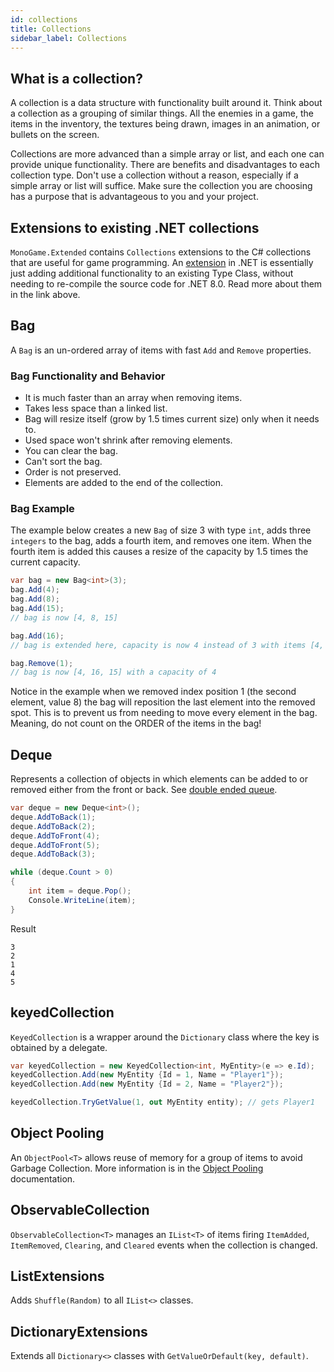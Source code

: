 ```yaml
---
id: collections
title: Collections
sidebar_label: Collections
---
```


## What is a collection?

A collection is a data structure with functionality built around it.  Think about a collection as a grouping of similar things.  All the enemies in a game, the items in the inventory, the textures being drawn, images in an animation, or bullets on the screen.

Collections are more advanced than a simple array or list, and each one can provide unique functionality.  There are benefits and disadvantages to each collection type.  Don't use a collection without a reason, especially if a simple array or list will suffice.  Make sure the collection you are choosing has a purpose that is advantageous to you and your project.

## Extensions to existing .NET collections

`MonoGame.Extended` contains `Collections` extensions to the C# collections that are useful for game programming.  An [extension](https://learn.microsoft.com/en-us/dotnet/csharp/programming-guide/classes-and-structs/extension-methods) in .NET is essentially just adding additional functionality to an existing Type Class, without needing to re-compile the source code for .NET 8.0.  Read more about them in the link above.

## Bag

A `Bag` is an un-ordered array of items with fast `Add` and `Remove` properties.

### Bag Functionality and Behavior
- It is much faster than an array when removing items.
- Takes less space than a linked list.
- Bag will resize itself (grow by 1.5 times current size) only when it needs to.  
- Used space won't shrink after removing elements.
- You can clear the bag.
- Can't sort the bag.
- Order is not preserved.
- Elements are added to the end of the collection.

### Bag Example

The example below creates a new `Bag` of size 3 with type `int`, adds three `integers` to the bag, adds a fourth item, and removes one item. When the fourth item is added this causes a resize of the capacity by 1.5 times the current capacity.

```csharp
var bag = new Bag<int>(3);
bag.Add(4);
bag.Add(8);
bag.Add(15);
// bag is now [4, 8, 15]

bag.Add(16); 
// bag is extended here, capacity is now 4 instead of 3 with items [4, 8, 15, 16]

bag.Remove(1);
// bag is now [4, 16, 15] with a capacity of 4
```

Notice in the example when we removed index position 1 (the second element, value 8) the bag will reposition the last element into the removed spot.  This is to prevent us from needing to move every element in the bag.  Meaning, do not count on the ORDER of the items in the bag!

## Deque
Represents a collection of objects in which elements can be added to or removed either from the front or back. See [double ended queue](https://en.wikipedia.org/wiki/Double-ended_queue).

```csharp
var deque = new Deque<int>();
deque.AddToBack(1);
deque.AddToBack(2);
deque.AddToFront(4);
deque.AddToFront(5);
deque.AddToBack(3);

while (deque.Count > 0)
{
    int item = deque.Pop();
    Console.WriteLine(item);
}

```

Result
```
3
2
1
4
5
```


## keyedCollection

`KeyedCollection` is a wrapper around the `Dictionary` class where the key is obtained by a delegate.

```csharp
var keyedCollection = new KeyedCollection<int, MyEntity>(e => e.Id);
keyedCollection.Add(new MyEntity {Id = 1, Name = "Player1"});
keyedCollection.Add(new MyEntity {Id = 2, Name = "Player2"});

keyedCollection.TryGetValue(1, out MyEntity entity); // gets Player1
```

## Object Pooling

An `ObjectPool<T>` allows reuse of memory for a group of items to avoid Garbage Collection.
More information is in the [Object Pooling](../object-pooling/object-pooling.md) documentation.

## ObservableCollection

`ObservableCollection<T>` manages an `IList<T>` of items firing `ItemAdded`, `ItemRemoved`, `Clearing`, and `Cleared` events when the collection is changed.

## ListExtensions

Adds `Shuffle(Random)` to all `IList<>` classes.

## DictionaryExtensions

Extends all `Dictionary<>` classes with `GetValueOrDefault(key, default)`.
